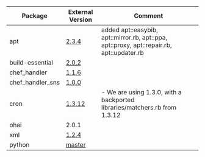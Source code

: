  Package | External Version | Comment
------------ | ------------- | -------------
apt| [2.3.4](https://github.com/opscode-cookbooks/apt/tree/v2.3.4) | added apt::easybib, apt::mirror.rb, apt::ppa, apt::proxy, apt::repair.rb, apt::updater.rb
build-essential| [2.0.2](https://github.com/opscode-cookbooks/build-essential/tree/v2.0.2) | 
chef_handler| [1.1.6](https://github.com/opscode-cookbooks/chef_handler/tree/v1.1.6) | 
chef_handler_sns| [1.0.0](https://github.com/onddo/chef_handler_sns-cookbook/tree/1.0.0) | 
cron| [1.3.12](https://github.com/opscode-cookbooks/cron/tree/v1.3.12) |  - We are using 1.3.0, with a backported libraries/matchers.rb from 1.3.12
ohai| 2.0.1 | 
xml| [1.2.4](https://github.com/opscode-cookbooks/xml/tree/v1.2.4) |
python | [master](https://github.com/poise/python/commit/56424ab64b06f584c13dba2dbb1cc5369faf20f4) | 


